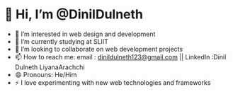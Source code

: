 # 👋 Hi, I’m @DinilDulneth

- 👀 I’m interested in web design and development
- 🌱 I’m currently studying at SLIIT
- 💞️ I’m looking to collaborate on web development projects
- 📫 How to reach me: email : dinildulneth123@gmail.com || LinkedIn :Dinil Dulneth LiyanaArachchi 
- 😄 Pronouns: He/Him
- ⚡ I love experimenting with new web technologies and frameworks

<!---
DinilDulneth/DinilDulneth is a ✨ special ✨ repository because its `README.md` (this file) appears on your GitHub profile.
You can click the Preview link to take a look at your changes.
--->
